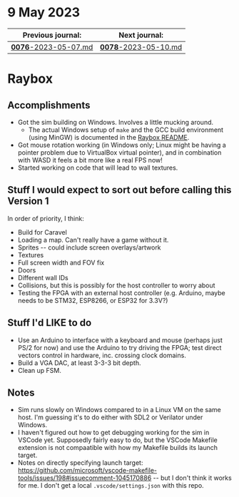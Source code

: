 # 9 May 2023

| Previous journal: | Next journal: |
|-|-|
| [**0076**-2023-05-07.md](./0076-2023-05-07.md) | [**0078**-2023-05-10.md](./0078-2023-05-10.md) |

# Raybox

## Accomplishments

*   Got the sim building on Windows. Involves a little mucking around.
    *   The actual Windows setup of `make` and the GCC build environment (using MinGW)
is documented in the [Raybox README][].
*   Got mouse rotation working (in Windows only; Linux might be having a pointer problem due to VirtualBox virtual pointer), and in combination with WASD it feels a bit more like a real FPS now!
*   Started working on code that will lead to wall textures.

[Raybox README]: https://github.com/algofoogle/raybox#setting-up-under-windows

## Stuff I would expect to sort out before calling this Version 1

In order of priority, I think:

*   Build for Caravel
*   Loading a map. Can't really have a game without it.
*   Sprites -- could include screen overlays/artwork
*   Textures
*   Full screen width and FOV fix
*   Doors
*   Different wall IDs
*   Collisions, but this is possibly for the host controller to worry about
*   Testing the FPGA with an external host controller
    (e.g. Arduino, maybe needs to be STM32, ESP8266, or ESP32 for 3.3V?)

## Stuff I'd LIKE to do

*   Use an Arduino to interface with a keyboard and mouse (perhaps just PS/2 for now) and
    use the Arduino to try driving the FPGA; test direct vectors control in hardware, inc.
    crossing clock domains.
*   Build a VGA DAC, at least 3-3-3 bit depth.
*   Clean up FSM.

## Notes

*   Sim runs slowly on Windows compared to in a Linux VM on the same host. I'm guessing it's to do either with SDL2 or Verilator under Windows.
*   I haven't figured out how to get debugging working for the sim in VSCode yet. Supposedly fairly easy to do, but the VSCode Makefile extension is not compaatible with how my Makefile builds its launch target.
*   Notes on directly specifying launch target: https://github.com/microsoft/vscode-makefile-tools/issues/198#issuecomment-1045170886 -- but I don't think it works for me. I don't get a local `.vscode/settings.json` with this repo.
